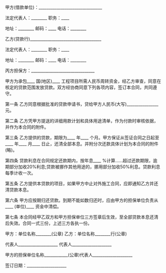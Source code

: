 
 


甲方(借款单位)：________________________________


法定代表人：________ 职务：____


地址：________ 邮码：____ 电话：________


乙方(贷款行)____________________________________


法定代表人：________ 职务：____


地址：________ 邮码：____ 电话：________


丙方担保方：________________________________


甲方为承包____ 国(地区)____ 工程项目所需人民币周转资金，经乙方审查，同意在核定的贷款范围发放贷款。双方经协商同意下列各项内容，签订本合同，共同遵守。


第一条 乙方同意根据批准的贷款申请书，贷给甲方人民币(大写)________________ 元。


第二条 乙方凭甲方提送的详细用款计划和具体用途清单，作为付款时审核依据，并作为本合同的附件。


第三条 乙方提供的贷款，期限为____ 年____ 个月。甲方保证从签证合同之日起至____ 年____ 月____ 日止，还清全部本息。并附分次还款具体计划为本合同的附件(略)。


第四条 贷款利息在合同规定还款期内，按年息____ %计算……超过还款期限，逾期部分加收20%利息;贷款被挪作其他用途的，挪用部分加收50%利息。贷款利息每季计收一次。


第五条 乙方提供本贷款的项目，如果甲方中止对外施工合同，应即通知乙方并还清贷款本息。


第六条 甲方应按期归还贷款。到期不能如数归还时，应由甲方的担保单位负责从____ (单位)____ 资金中清偿。


第七条 本合同经甲乙双方和甲方担保单位三方签章后生效，至全部贷款本息还清后失效。合同一式三份，上述三方各执一份。


甲方：单位名称________(公章) 乙方：单位名称________行(公章)


代表人____________________ 代表人____________________


甲方的担保单位名称____________(公章)代表人____________________


签订日期：____________________
 


 

 
 
 
 
 
  


  
 

  


  


  
 
 
 
 

